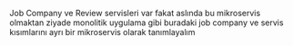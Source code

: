 Job Company ve Review servisleri var fakat aslında bu mikroservis olmaktan ziyade monolitik uygulama gibi buradaki job company ve servis kısımlarını ayrı bir mikroservis olarak tanımlayalım
